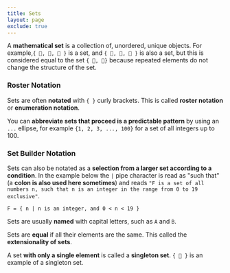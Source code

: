 ```yaml
---
title: Sets
layout: page
exclude: true
---
```


A **mathematical set** is a collection of, unordered, unique objects. For example,`{ 🍋, 🍊, 🍈 }` is a set, and `{ 🍋, 🍊, 🍊 }` is also a set, but this is considered equal to the set `{ 🍋, 🍊}` because repeated elements do not change the structure of the set.

### Roster Notation

Sets are often **notated** with `{ }` curly brackets. This is called **roster notation** or **enumeration notation**.

You can **abbreviate sets that proceed is a predictable pattern** by using an `...` ellipse, for example `{1, 2, 3, ..., 100}` for a set of all integers up to 100.

### Set Builder Notation

Sets can also be notated as a **selection from a larger set according to a condition**. In the example below the `|` pipe character is read as "such that" (a **colon is also used here sometimes**) and reads `"F is a set of all numbers n, such that n is an integer in the range from 0 to 19 exclusive"`.
```
F = { n | n is an integer, and 0 < n < 19 }
```

Sets are usually **named** with capital letters, such as `A` and `B`. 

Sets are **equal** if all their elements are the same. This called the **extensionality of sets**.

A set **with only a single element** is called a **singleton set**. `{ 🍊 }` is an example of a singleton set.


<!--stackedit_data:
eyJoaXN0b3J5IjpbNTA4NjMzODQ2XX0=
-->